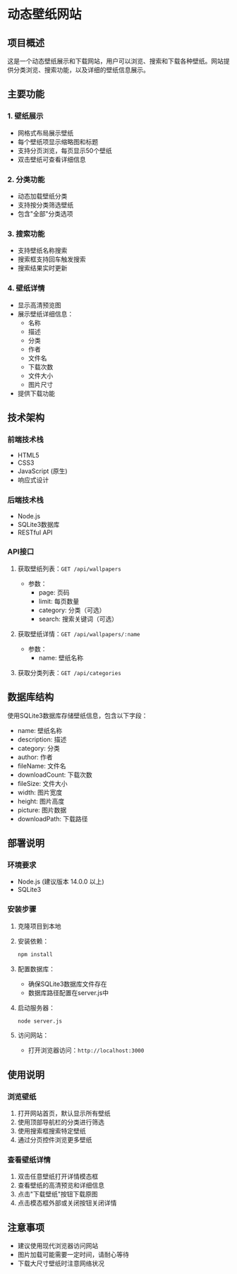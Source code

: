 # 动态壁纸网站

## 项目概述
这是一个动态壁纸展示和下载网站，用户可以浏览、搜索和下载各种壁纸。网站提供分类浏览、搜索功能，以及详细的壁纸信息展示。

## 主要功能

### 1. 壁纸展示
- 网格式布局展示壁纸
- 每个壁纸项显示缩略图和标题
- 支持分页浏览，每页显示50个壁纸
- 双击壁纸可查看详细信息

### 2. 分类功能
- 动态加载壁纸分类
- 支持按分类筛选壁纸
- 包含"全部"分类选项

### 3. 搜索功能
- 支持壁纸名称搜索
- 搜索框支持回车触发搜索
- 搜索结果实时更新

### 4. 壁纸详情
- 显示高清预览图
- 展示壁纸详细信息：
  - 名称
  - 描述
  - 分类
  - 作者
  - 文件名
  - 下载次数
  - 文件大小
  - 图片尺寸
- 提供下载功能

## 技术架构

### 前端技术栈
- HTML5
- CSS3
- JavaScript (原生)
- 响应式设计

### 后端技术栈
- Node.js
- SQLite3数据库
- RESTful API

### API接口
1. 获取壁纸列表：`GET /api/wallpapers`
   - 参数：
     - page: 页码
     - limit: 每页数量
     - category: 分类（可选）
     - search: 搜索关键词（可选）

2. 获取壁纸详情：`GET /api/wallpapers/:name`
   - 参数：
     - name: 壁纸名称

3. 获取分类列表：`GET /api/categories`

## 数据库结构
使用SQLite3数据库存储壁纸信息，包含以下字段：
- name: 壁纸名称
- description: 描述
- category: 分类
- author: 作者
- fileName: 文件名
- downloadCount: 下载次数
- fileSize: 文件大小
- width: 图片宽度
- height: 图片高度
- picture: 图片数据
- downloadPath: 下载路径

## 部署说明

### 环境要求
- Node.js (建议版本 14.0.0 以上)
- SQLite3

### 安装步骤
1. 克隆项目到本地
2. 安装依赖：
   ```bash
   npm install
   ```
3. 配置数据库：
   - 确保SQLite3数据库文件存在
   - 数据库路径配置在server.js中

4. 启动服务器：
   ```bash
   node server.js
   ```
5. 访问网站：
   - 打开浏览器访问：`http://localhost:3000`

## 使用说明

### 浏览壁纸
1. 打开网站首页，默认显示所有壁纸
2. 使用顶部导航栏的分类进行筛选
3. 使用搜索框搜索特定壁纸
4. 通过分页控件浏览更多壁纸

### 查看壁纸详情
1. 双击任意壁纸打开详情模态框
2. 查看壁纸的高清预览和详细信息
3. 点击"下载壁纸"按钮下载原图
4. 点击模态框外部或关闭按钮关闭详情

## 注意事项
- 建议使用现代浏览器访问网站
- 图片加载可能需要一定时间，请耐心等待
- 下载大尺寸壁纸时注意网络状况